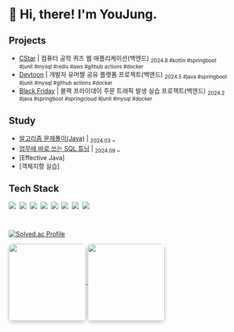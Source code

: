 <h1> 👋 Hi, there! I'm YouJung. </h1>

## Projects
- [CStar](https://github.com/FreakPeople/freak-CStar-backend) | 컴퓨터 공학 퀴즈 웹 애플리케이션(백엔드) <sub> 2024.8 #kotlin #springboot #junit #mysql #redis #aws #github actions #docker</sub>
- [Devtoon](https://github.com/FreakPeople/freak-devtoon-back) | 개발자 유머짤 공유 플랫폼 프로젝트(백엔드) <sub> 2024.5 #java #springboot #junit #mysql #github actions #docker</sub>
- [Black Friday](https://github.com/youjungHwang/black-friday) | 블랙 프라이데이 주문 트래픽 발생 실습 프로젝트(백엔드) <sub> 2024.2 #java #springboot #springcloud #junit #mysql #docker</sub>

## Study
- [알고리즘 문제풀이(Java)](https://github.com/youjungHwang/algorithm) | <sub>2024.03 ~ </sub>
- [업무에 바로 쓰는 SQL 튜닝](https://lealea.tistory.com/category/CS/Database) | <sub>2024.09 ~ </sub>
- [Effective Java] </sub>
- [객체지향 실습] </sub>

## Tech Stack
<p>
  <img src="https://img.shields.io/badge/Java-ED8B00?style=flat-square&logo=java&logoColor=white">&nbsp
  <img src="https://img.shields.io/badge/Kotlin-7F52FF?style=flat-square&logo=kotlin&logoColor=white">&nbsp
  <img src="https://img.shields.io/badge/SpringBoot-6DB33F?style=flat-square&logo=Spring Boot&logoColor=white">&nbsp
  <img src="https://img.shields.io/badge/MySQL-015f86?style=flat-square&logo=mysql&logoColor=white">&nbsp
  <img src="https://img.shields.io/badge/Redis-d3271a?style=flat-square&logo=redis&logoColor=white">&nbsp 
  <img src="https://img.shields.io/badge/Docker-2496ED?style=flat-square&logo=docker&logoColor=white">&nbsp
  <img src="https://img.shields.io/badge/GithubActions-1750b9?style=flat-square&logo=githubactions&logoColor=white">&nbsp
  <img src="https://img.shields.io/badge/Git-3a3a3a?style=flat-square&logo=git&logoColor=white">&nbsp
</p>

<br>

[![Solved.ac Profile](http://mazassumnida.wtf/api/v2/generate_badge?boj=lealea)](https://solved.ac/lealea/)


<a href="https://github.com/youjungHwang">
    <img align="center" style="height: 175px; border-radius: 10px; box-shadow: 0 4px 8px rgba(0, 0, 0, 0.2);" src="https://github-readme-stats.vercel.app/api?username=youjungHwang&show_icons=true&hide_border=true&title_color=cff0ff&icon_color=ffa726&text_color=daf7dc&bg_color=263238&count_private=true&include_all_commits=true"/>
</a>
<a href="https://github.com/youjungHwang">
    <img align="center" style="height: 175px; border-radius: 10px; box-shadow: 0 4px 8px rgba(0, 0, 0, 0.2);" src="https://github-readme-stats.vercel.app/api/top-langs/?username=youjungHwang&text_color=daf7dc&bg_color=263238&title_color=cff0ff&langs_count=15&hide=c%23,scss,objective-c,shaderlab,hlsl&layout=compact&hide_border=true" /></a>

